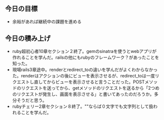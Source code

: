 ## 今日の目標

- 余裕があれば継続中の課題を進める

## 今日の積み上げ
- ruby超初心者10章セクション２終了。gemのsinatraを使うとwebアプリが作れることを学んだ。railsの他にもrubyのフレームワーク？があったことを知った。
- 現場rails3章途中。renderとredirect_toの違いを学んだがよくわからなかった。renderはアクションの後にビューを表示させるが、redirect_toは一度リクエストし直してからビューを表示させると言うことだった。POSTメソッドのリクエストを送ってから、getメソッドのリクエストを送るから「2つめのリクエストが発生し、画面を表示させる」と書いてあったのだろうか。多分そうだと思う。
- rubyチェリー2章セクション８終了。""ならば０文字でも文字列として扱われることを学んだ。